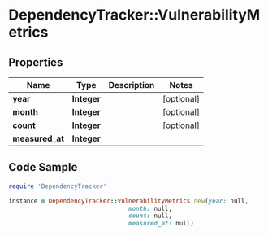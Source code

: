 # DependencyTracker::VulnerabilityMetrics

## Properties

Name | Type | Description | Notes
------------ | ------------- | ------------- | -------------
**year** | **Integer** |  | [optional] 
**month** | **Integer** |  | [optional] 
**count** | **Integer** |  | [optional] 
**measured_at** | **Integer** |  | 

## Code Sample

```ruby
require 'DependencyTracker'

instance = DependencyTracker::VulnerabilityMetrics.new(year: null,
                                 month: null,
                                 count: null,
                                 measured_at: null)
```


